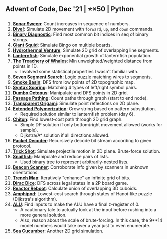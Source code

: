 ## Advent of Code, Dec '21  |  ⭐×50  |  Python

1. **[Sonar Sweep](https://adventofcode.com/2021/day/1)**: Count increases in sequence of numbers.
2. **[Dive!](https://adventofcode.com/2021/day/2)**: Simulate 2D movement with `forward`, `up`, and `down` commands.
3. **[Binary Diagnostic](https://adventofcode.com/2021/day/3)**: Find most common bit indices in seq of binary strings.
4. **[Giant Squid](https://adventofcode.com/2021/day/4)**: Simulate Bingo on multiple boards.
5. **[Hydrothermal Venture](https://adventofcode.com/2021/day/5)**: Simulate 2D grid of overlapping line segments.
6. **[Lanternfish](https://adventofcode.com/2021/day/6)**: Simulate exponential growth of lanternfish population.
7. **[The Treachery of Whales](https://adventofcode.com/2021/day/7)**: Min unweighted/weighted distance from points in 1D.
    - Involved some statistical properties I wasn't familiar with.
8. **[Seven Segment Search](https://adventofcode.com/2021/day/8)**: Logic puzzle matching wires to segments.
9. **[Smoke Basin](https://adventofcode.com/2021/day/9)**: DFS from low points of 2D topographic map.
10. **[Syntax Scoring](https://adventofcode.com/2021/day/10)**: Matching 4 types of left/right symbol pairs.
11. **[Dumbo Octopus](https://adventofcode.com/2021/day/11)**: Manipulate and DFS points in 2D grid.
12. **[Passage Pathing](https://adventofcode.com/2021/day/12)**: Count paths through graph (start to end node).
13. **[Transparent Origami](https://adventofcode.com/2021/day/13)**: Simulate point reflections on 2D plane.
14. **[Extended Polymerization](https://adventofcode.com/2021/day/14)**: Grow string based on pattern substitution.
    - Required solution similar to lanternfish problem (day 6).
15. **[Chiton](https://adventofcode.com/2021/day/15)**: Find lowest-cost path through 2D grid graph.
    - Simple DP solution if only bottom/right movement allowed (works for sample).
    - Dijkstra/A* solution if all directions allowed.
16. **[Packet Decoder](https://adventofcode.com/2021/day/16)**: Recursively decode bit stream according to given protocol.
17. **[Trick Shot](https://adventofcode.com/2021/day/17)**: Simulate projectile motion in 2D plane. Brute-force solution.
18. **[Snailfish](https://adventofcode.com/2021/day/18)**: Manipulate and reduce pairs of lists.
    - Used binary tree to represent arbitrarily-nested lists.
19. **[Beacon Scanner](https://adventofcode.com/2021/day/19)**: Corroborate info given by scanners in unknown orientations.
20. **[Trench Map](https://adventofcode.com/2021/day/20)**: Iteratively "enhance" an infinite grid of bits.
21. **[Dirac Dice](https://adventofcode.com/2021/day/21)**: DFS across legal states in a 2P board game.
22. **[Reactor Reboot](https://adventofcode.com/2021/day/22)**: Calculate union of overlapping 3D cuboids.
23. **[Amphipod](https://adventofcode.com/2021/day/23)**: Lowest-cost search through states of Hanoi-like puzzle (Dijkstra's algorithm).
24. **[ALU](https://adventofcode.com/2021/day/24)**: Find inputs to make the ALU have a final z-register of 0.
    - A cautionary tale to actually look at the input before rushing into a more general solution.
    - Also, reason about the scale of brute-forcing. In this case, the 9**14 model numbers would take over a year just to even enumerate.
25. **[Sea Cucumber](https://adventofcode.com/2021/day/25)**: Another 2D grid simulation.
